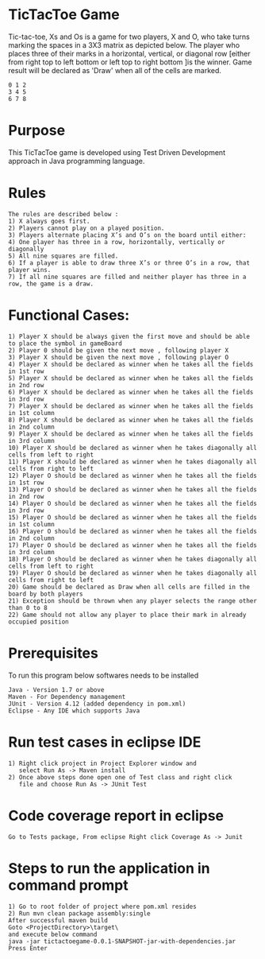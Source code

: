 # TicTacToe Game

Tic-tac-toe, Xs and Os is a game for two players, X and O, who take turns marking the spaces in a 3X3 matrix as depicted below. 
The player who places three of their marks in a horizontal, vertical, or diagonal row [either from right top to left bottom or left top to right bottom ]is the winner. 
Game result will be declared as 'Draw' when all of the cells are marked.
```
0 1 2
3 4 5
6 7 8
```
# Purpose

This TicTacToe game is developed using Test Driven Development approach in Java programming language.

# Rules 
```
The rules are described below :
1) X always goes first.
2) Players cannot play on a played position.
3) Players alternate placing X’s and O’s on the board until either:
4) One player has three in a row, horizontally, vertically or diagonally
5) All nine squares are filled.
6) If a player is able to draw three X’s or three O’s in a row, that player wins.
7) If all nine squares are filled and neither player has three in a row, the game is a draw.

```

# Functional Cases:
```
1) Player X should be always given the first move and should be able to place the symbol in gameBoard
2) Player 0 should be given the next move , following player X
3) Player X should be given the next move , following player O
4) Player X should be declared as winner when he takes all the fields in 1st row
5) Player X should be declared as winner when he takes all the fields in 2nd row
6) Player X should be declared as winner when he takes all the fields in 3rd row
7) Player X should be declared as winner when he takes all the fields in 1st column
8) Player X should be declared as winner when he takes all the fields in 2nd column
9) Player X should be declared as winner when he takes all the fields in 3rd column
10) Player X should be declared as winner when he takes diagonally all cells from left to right
11) Player X should be declared as winner when he takes diagonally all cells from right to left
12) Player O should be declared as winner when he takes all the fields in 1st row
13) Player O should be declared as winner when he takes all the fields in 2nd row
14) Player O should be declared as winner when he takes all the fields in 3rd row
15) Player O should be declared as winner when he takes all the fields in 1st column
16) Player O should be declared as winner when he takes all the fields in 2nd column
17) Player O should be declared as winner when he takes all the fields in 3rd column
18) Player O should be declared as winner when he takes diagonally all cells from left to right
19) Player O should be declared as winner when he takes diagonally all cells from right to left
20) Game should be declared as Draw when all cells are filled in the board by both players
21) Exception should be thrown when any player selects the range other than 0 to 8
22) Game should not allow any player to place their mark in already occupied position
```

# Prerequisites
To run this program below softwares needs to be installed
```
Java - Version 1.7 or above
Maven - For Dependency management
JUnit - Version 4.12 (added dependency in pom.xml)
Eclipse - Any IDE which supports Java
```

# Run test cases in eclipse IDE
```
1) Right click project in Project Explorer window and 
   select Run As -> Maven install
2) Once above steps done open one of Test class and right click  
   file and choose Run As -> JUnit Test
```
# Code coverage report in eclipse
```
Go to Tests package, From eclipse Right click Coverage As -> Junit

```
# Steps to run the application in command prompt
```
1) Go to root folder of project where pom.xml resides
2) Run mvn clean package assembly:single 
After successful maven build
Goto <ProjectDirectory>\target\
and execute below command
java -jar tictactoegame-0.0.1-SNAPSHOT-jar-with-dependencies.jar
Press Enter

